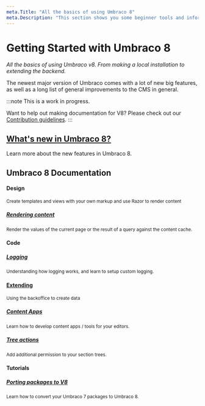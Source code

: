 ```yaml
---
meta.Title: "All the basics of using Umbraco 8"
meta.Description: "This section shows you some beginner tools and information to get your started with Umbraco 8. From making a local installation to extending the backoffice."
---
```


# Getting Started with Umbraco 8
*All the basics of using Umbraco v8. From making a local installation to extending the backend.*

The newest major version of Umbraco comes with a lot of new big features, as well as a long list of general improvements to the CMS in general.

:::note
This is a work in progress. 

Want to help out making documentation for V8? Please check out our [Contribution guidelines](../Contribute).
:::

## [What's new in Umbraco 8?](New-in-V8.md)

Learn more about the new features in Umbraco 8.

## Umbraco 8 Documentation

<div class="row">
	<div class="col-xs-3">
		<span class="dot big icon-Palette">
			<span class="line v-line top"></span>
			<span class="line v-line"></span>
			<span class="line h-line"></span>
		</span>
		<span class="dot small">
			<span class="line v-line"></span>
			<span class="line h-line"></span>
		</span>
	</div>
	<div class="col-xs-9">
		<div class="row explain">
			<div class="col-xs-12">
				<h4 class="text-right">Design</h4>
				<small>Create templates and views with your own markup and use Razor to render content</small>
			</div>
			<div class="col-sm-6">
				<h5><a href="Design/Rendering-Content/index-v8.md">Rendering content</a></h5>
				<small>Render the values of the current page or the result of a query against the content cache.</small>
			</div>
		</div>
	</div>
</div>


<div class="row">
	<div class="col-xs-3">
		<span class="dot big icon-Code">
			<span class="line v-line top"></span>
			<span class="line v-line"></span>
			<span class="line h-line"></span>
		</span>
		<span class="dot small">
			<span class="line v-line"></span>
			<span class="line h-line"></span>
		</span>
	</div>
	<div class="col-xs-9">
		<div class="row explain">
			<div class="col-xs-12">
				<h4 class="text-right">Code</h4>
			</div>
			<div class="col-sm-6">
				<h5><a href="Code/Debugging/Logging/index-v8.md">Logging</a></h5>
				<small>Understanding how logging works, and learn to setup custom logging.</small>
			</div>
		</div>
	</div>
</div>


<div class="row">
	<div class="col-xs-3">
		<span class="dot big  icon-untitled">
			<span class="line v-line top"></span>
			<span class="line v-line"></span>
			<span class="line h-line"></span>
		</span>
		<span class="dot small">
			<span class="line v-line"></span>
			<span class="line h-line"></span>
		</span>
	</div>
	<div class="col-xs-9">
		<div class="row explain">
			<div class="col-xs-12">
				<h4 class="text-right"><a href="../Extending/index-v8.md">Extending</a></h4>
				<small>Using the backoffice to create data</small>
			</div>
			<div class="col-sm-6">
				<h5><a href="../Extending/Content-Apps/index-v8.md">Content Apps</a></h5>
				<small>Learn how to develop content apps / tools for your editors.</small>
			</div>
			<div class="col-sm-6">
				<h5><a href="../Extending/Section-Trees/tree-actions-v8.md">Tree actions</a></h5>
				<small>Add additional permission to your section trees.</small>
			</div>
		</div>
	</div>
</div>


<div class="row">
	<div class="col-xs-3">
		<span class="dot big icon-Code">
			<span class="line v-line top"></span>
			<span class="line v-line"></span>
			<span class="line h-line"></span>
		</span>
		<span class="dot small">
			<span class="line v-line"></span>
			<span class="line h-line"></span>
		</span>
	</div>
	<div class="col-xs-9">
		<div class="row explain">
			<div class="col-xs-12">
				<h4 class="text-right">Tutorials</h4>
			</div>
			<div class="col-sm-6">
				<h5><a href="../Tutorials/Porting-Packages-V8">Porting packages to V8</a></h5>
				<small>Learn how to convert your Umbraco 7 packages to Umbraco 8.</small>
			</div>
		</div>
	</div>
</div>